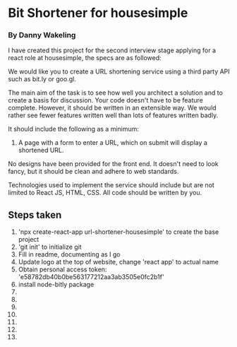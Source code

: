 <h1>Bit Shortener for housesimple</h1> 

<h3>By Danny Wakeling</h3>

<p>I have created this project for the second interview stage applying for a react role at housesimple, the specs are as followed:</p>


<p>We would like you to create a URL shortening service using a third party API such as bit.ly or goo.gl.

The main aim of the task is to see how well you architect a solution and to create a basis for discussion. Your code doesn't have to be feature complete. However, it should be written in an extensible way. We would rather see fewer features written well than lots of features written badly.

It should include the following as a minimum:</p>

<ol>
   <li>A page with a form to enter a URL, which on submit will display a shortened URL.</li>
</ol>

<p>No designs have been provided for the front end. It doesn't need to look fancy, but it should be clean and adhere to web standards.

Technologies used to implement the service should include but are not limited to React JS, HTML, CSS. All code should be written by you.</p>


<h2>Steps taken</h2>
<ol> 
    <li>'npx create-react-app url-shortener-housesimple' to create the base project</li>
    <li>'git init' to initialize git</li>
    <li>Fill in readme, documenting as I go</li>
    <li>Update logo at the top of website, change 'react app' to actual name</li>
    <li>Obtain personal access token: 'e58782db40b0be563177212aa3ab3505e0fc2b1f'</li>
    <li>install node-bitly package</li>
    <li></li>
    <li></li>
    <li></li>
    <li></li>
    <li></li>
    <li></li>
    <li></li>
</ol> 